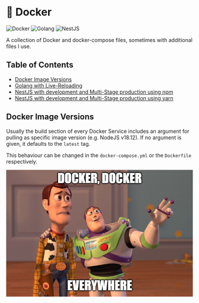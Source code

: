 # 🐳 Docker

<p>
    <img alt="Docker" src="https://img.shields.io/badge/-Docker-informational?style=for-the-badge&logo=docker&logoColor=white&color=2496ED" />
    <img alt="Golang" src="https://img.shields.io/badge/-Golang-informational?style=for-the-badge&logo=go&logoColor=white&color=00ADD8" />
    <img alt="NestJS" src="https://img.shields.io/badge/-NestJS-informational?style=for-the-badge&logo=nestjs&logoColor=white&color=E0234E" />
</p>

A collection of Docker and docker-compose files, sometimes with additional files I use.

## Table of Contents

* [Docker Image Versions](#docker-image-versions)
* [Golang with Live-Reloading](go/README.md)
* [NestJS with development and Multi-Stage production using npm](nestjs-npm/README.md)
* [NestJS with development and Multi-Stage production using yarn](nestjs-yarn/README.md)

## Docker Image Versions

Usually the build section of every Docker Service includes an argument for pulling
as specific image version (e.g. NodeJS v18.12). If no argument is given, it defaults
to the ``latest`` tag.

This behaviour can be changed in the ``docker-compose.yml`` or the ``Dockerfile``
respectively.



<div align="center">
    <img src=".github/docker_everywhere_meme.png" alt="Docker - Docker Everywhere"/>
</div>